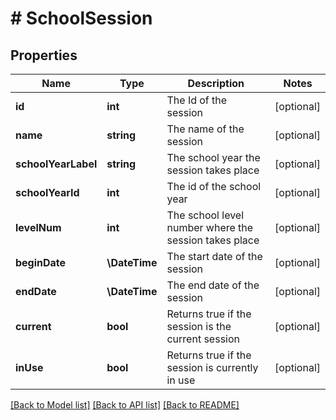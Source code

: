 # # SchoolSession

## Properties

Name | Type | Description | Notes
------------ | ------------- | ------------- | -------------
**id** | **int** | The Id of the session | [optional]
**name** | **string** | The name of the session | [optional]
**schoolYearLabel** | **string** | The school year the session takes place | [optional]
**schoolYearId** | **int** | The id of the school year | [optional]
**levelNum** | **int** | The school level number where the session takes place | [optional]
**beginDate** | **\DateTime** | The start date of the session | [optional]
**endDate** | **\DateTime** | The end date of the session | [optional]
**current** | **bool** | Returns true if the session is the current session | [optional]
**inUse** | **bool** | Returns true if the session is currently in use | [optional]

[[Back to Model list]](../../README.md#models) [[Back to API list]](../../README.md#endpoints) [[Back to README]](../../README.md)
